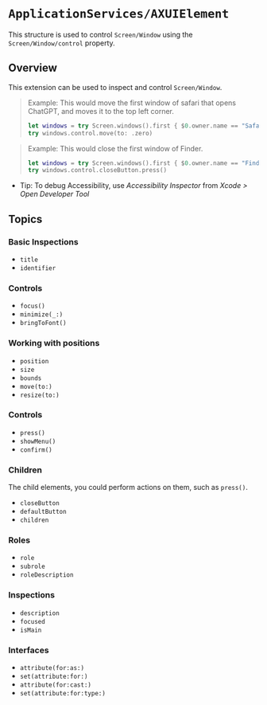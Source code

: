 
# ``ApplicationServices/AXUIElement``

This structure is used to control ``Screen/Window`` using the ``Screen/Window/control`` property.


## Overview

This extension can be used to inspect and control ``Screen/Window``.

> Example:
> This would move the first window of safari that opens ChatGPT, and moves it to the top left corner.
> 
> ```swift
> let windows = try Screen.windows().first { $0.owner.name == "Safari" && $0.name!.contains("ChatGPT") }!
> try windows.control.move(to: .zero)
> ```

> Example:
> This would close the first window of Finder.
> 
> ```swift
> let windows = try Screen.windows().first { $0.owner.name == "Finder" }!
> try windows.control.closeButton.press()
> ```

- Tip: To debug Accessibility, use *Accessibility Inspector* from *Xcode > Open Developer Tool*

## Topics

### Basic Inspections

- ``title``
- ``identifier``

### Controls

- ``focus()``
- ``minimize(_:)``
- ``bringToFont()``

### Working with positions

- ``position``
- ``size``
- ``bounds``
- ``move(to:)``
- ``resize(to:)``

### Controls

- ``press()``
- ``showMenu()``
- ``confirm()``

### Children

The child elements, you could perform actions on them, such as ``press()``.

- ``closeButton``
- ``defaultButton``
- ``children``

### Roles

- ``role``
- ``subrole``
- ``roleDescription``

### Inspections

- ``description``
- ``focused``
- ``isMain``

### Interfaces

- ``attribute(for:as:)``
- ``set(attribute:for:)``
- ``attribute(for:cast:)``
- ``set(attribute:for:type:)``
